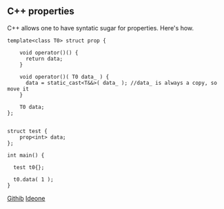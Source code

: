 
## C++ properties

   C++ allows one to have syntatic sugar for properties. Here's how.

    
    template<class T0> struct prop {

        void operator()() {
          return data;
        }

        void operator()( T0 data_ ) {
          data = static_cast<T&&>( data_ ); //data_ is always a copy, so move it
        }

        T0 data;
    };


    struct test {
        prop<int> data;
    };

    int main() {
      
      test t0{};
      
      t0.data( 1 );
    }

  [Githib](https://github.com/alexpolt/poetry/blob/master/cpp-property.cpp) [Ideone](http://ideone.com/oAUNuO)

